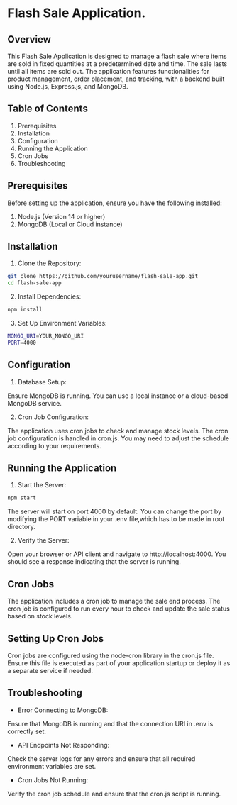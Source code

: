 # Flash Sale Application.

## Overview

This Flash Sale Application is designed to manage a flash sale where items are sold in fixed quantities at a predetermined date and time. The sale lasts until all items are sold out. The application features functionalities for product management, order placement, and tracking, with a backend built using Node.js, Express.js, and MongoDB.


## Table of Contents

1. Prerequisites
2. Installation
3. Configuration
4. Running the Application
5. Cron Jobs
6. Troubleshooting


## Prerequisites

Before setting up the application, ensure you have the following installed:

1. Node.js (Version 14 or higher)
2. MongoDB (Local or Cloud instance)

## Installation

1. Clone the Repository:

```bash
git clone https://github.com/yourusername/flash-sale-app.git
cd flash-sale-app
```
2. Install Dependencies:
```bash
npm install
```
3. Set Up Environment Variables:
```bash
MONGO_URI=YOUR_MONGO_URI
PORT=4000
```

## Configuration
1. Database Setup:

Ensure MongoDB is running. You can use a local instance or a cloud-based MongoDB service.

2. Cron Job Configuration:

The application uses cron jobs to check and manage stock levels. The cron job configuration is handled in cron.js. You may need to adjust the schedule according to your requirements.

## Running the Application
1. Start the Server:
```bash
npm start
```
The server will start on port 4000 by default. You can change the port by modifying the PORT variable in your .env file,which has to be made in root directory.

2. Verify the Server:

Open your browser or API client and navigate to http://localhost:4000. You should see a response indicating that the server is running.

## Cron Jobs
The application includes a cron job to manage the sale end process. The cron job is configured to run every hour to check and update the sale status based on stock levels.

## Setting Up Cron Jobs
Cron jobs are configured using the node-cron library in the cron.js file. Ensure this file is executed as part of your application startup or deploy it as a separate service if needed.

## Troubleshooting
- Error Connecting to MongoDB:

Ensure that MongoDB is running and that the connection URI in .env is correctly set.

- API Endpoints Not Responding:

Check the server logs for any errors and ensure that all required environment variables are set.

- Cron Jobs Not Running:

Verify the cron job schedule and ensure that the cron.js script is running.